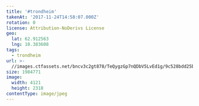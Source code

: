 ```yaml
---
title: '#trondheim'
takenAt: '2017-11-24T14:58:07.000Z'
rotation: 0
license: Attribution-NoDerivs License
geo:
  lat: 62.912563
  lng: 10.383608
tags:
  - trondheim
url: >-
  //images.ctfassets.net/bncv3c2gt878/TeQygzGp7nQDbV5LvEd1g/9c528bdd25b7e7da9a19013625218aaf/trondheim_38575596296_o
size: 1984771
image:
  width: 4121
  height: 2318
contentType: image/jpeg
---
```



